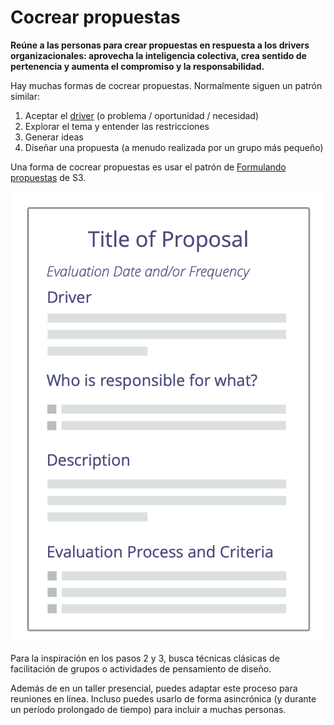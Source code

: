 # Cocrear propuestas

<summary>
<strong>Reúne a las personas para crear propuestas en respuesta a los drivers organizacionales: aprovecha la inteligencia colectiva, crea sentido de pertenencia y aumenta el compromiso y la responsabilidad.</strong>
</summary>

Hay muchas formas de cocrear propuestas. Normalmente siguen un patrón similar:

1. Aceptar el [driver](glossary:organizational-driver) (o problema / oportunidad / necesidad)
2. Explorar el tema y entender las restricciones
3. Generar ideas
4. Diseñar una propuesta (a menudo realizada por un grupo más pequeño)

Una forma de cocrear propuestas es usar el patrón de [Formulando propuestas](section:proposal-forming) de S3.

![Una plantilla para propuestas](img/templates/proposal-template.png)

Para la inspiración en los pasos 2 y 3, busca técnicas clásicas de facilitación de grupos o actividades de pensamiento de diseño.

Además de en un taller presencial, puedes adaptar este proceso para reuniones en línea. Incluso puedes usarlo de forma asincrónica (y durante un período prolongado de tiempo) para incluir a muchas personas.